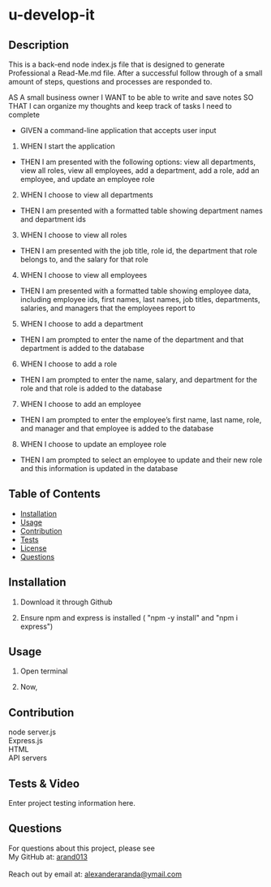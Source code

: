 # u-develop-it

## Description
This is a back-end node index.js file that is designed to generate Professional a Read-Me.md file.
After a successful follow through of a small amount of steps, questions and processes are responded to. 

AS A small business owner
I WANT to be able to write and save notes
SO THAT I can organize my thoughts and keep track of tasks I need to complete


* GIVEN a command-line application that accepts user input
1. WHEN I start the application
* THEN I am presented with the following options: view all departments, view all roles, view all employees, add a department, add a role, add an employee, and update an employee role
2. WHEN I choose to view all departments
* THEN I am presented with a formatted table showing department names and department ids
3. WHEN I choose to view all roles
* THEN I am presented with the job title, role id, the department that role belongs to, and the salary for that role
4. WHEN I choose to view all employees
* THEN I am presented with a formatted table showing employee data, including employee ids, first names, last names, job titles, departments, salaries, and managers that the employees report to
5. WHEN I choose to add a department
* THEN I am prompted to enter the name of the department and that department is added to the database
6. WHEN I choose to add a role
* THEN I am prompted to enter the name, salary, and department for the role and that role is added to the database
7. WHEN I choose to add an employee
* THEN I am prompted to enter the employee’s first name, last name, role, and manager and that employee is added to the database
8. WHEN I choose to update an employee role
* THEN I am prompted to select an employee to update and their new role and this information is updated in the database 

## Table of Contents
* [Installation](#installation)
* [Usage](#usage)
* [Contribution](#contribution)
* [Tests](#tests)
* [License](#license)
* [Questions](#questions)

## Installation
1. Download it through Github

2. Ensure npm and express is installed ( "npm -y install" and "npm i express")

## Usage

1. Open terminal

2. Now, 

## Contribution
node server.js
<br>
Express.js
<br>
HTML
<br>
API servers

## Tests & Video 
Enter project testing information here.

## Questions
For questions about this project, please see <br>
My GitHub at: [arand013](https://github.com/arand013) <br>
<br>
Reach out by email at: alexanderaranda@ymail.com
